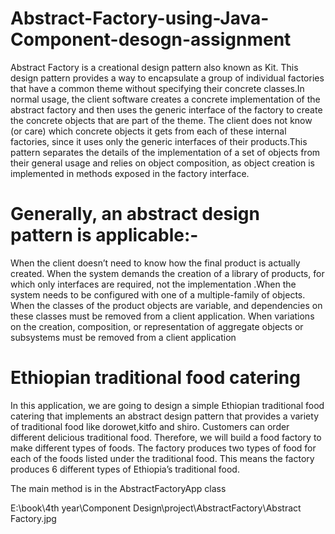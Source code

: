 # Abstract-Factory-using-Java-Component-desogn-assignment

Abstract Factory is a creational design pattern also known as Kit. This design pattern provides a way to encapsulate a group of individual factories that have a common theme without specifying their concrete classes.In normal usage, the client software creates a concrete implementation of the abstract factory and then uses the generic interface of the factory to create the concrete objects that are part of the theme. The client does not know (or care) which concrete objects it gets from each of these internal factories, since it uses only the generic interfaces of their products.This pattern separates the details of the implementation of a set of objects from their general usage and relies on object composition, as object creation is implemented in methods exposed in the factory interface.

# Generally, an abstract design pattern is applicable:-

When the client doesn’t need to know how the final product is actually created. When the system demands the creation of a library of products, for which only interfaces are required, not the implementation .When the system needs to be configured with one of a multiple-family of objects. When the classes of the product objects are variable, and dependencies on these classes must be removed from a client application. When variations on the creation, composition, or representation of aggregate objects or subsystems must be removed from a client application

# Ethiopian traditional food catering

In this application, we are going to design a simple Ethiopian traditional food catering that implements an abstract design pattern that provides a variety of traditional food like dorowet,kitfo and shiro. Customers can order different delicious traditional food. Therefore, we will build a food factory to make different types of foods. The factory produces two types of food for each of the foods listed under the traditional food. This means the factory produces 6 different types of Ethiopia’s traditional food.

The main method is in the AbstractFactoryApp class

E:\book\4th year\Component Design\project\AbstractFactory\Abstract Factory.jpg
